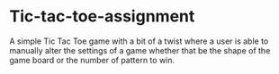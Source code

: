 # Tic-tac-toe-assignment
A simple Tic Tac Toe game with a bit of a twist where a user is able to manually alter the settings of a game whether that be the shape of the game board or the number of pattern to win.
